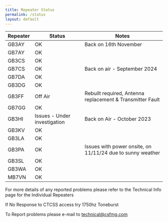 ```yaml
---
title: Repeater Status
permalink: /status
layout: default
---
```

| Repeater | Status | Notes|
|----|----|----|
| GB3AY | OK | Back on 16th November |
| GB7AY | OK ||
| GB3CS | OK ||
| GB7CS | OK | Back on air - September 2024 |
| GB7DA | OK ||
| GB3DG | OK ||
| GB3FF | Off Air | Rebuilt required, Antenna replacement & Transmitter Fault |
| GB7GG | OK ||
| GB3HI | Issues - Under investigation| Back on Air - October 2023 |
| GB3KV | OK ||
| GB3LA | OK ||
| GB3PA | OK | Issues with power onsite, on 11/11/24 due to sunny weather |
| GB3SL | OK ||
| GB3WA | OK ||
| MB7VN | OK ||

For more details of any reported problems please refer to the Technical Info page for the Individual Repeaters

If No Response to CTCSS access try 1750hz Toneburst

To Report problems please e-mail to [technical@csfmg.com](mailto:technical@csfmg.com)

